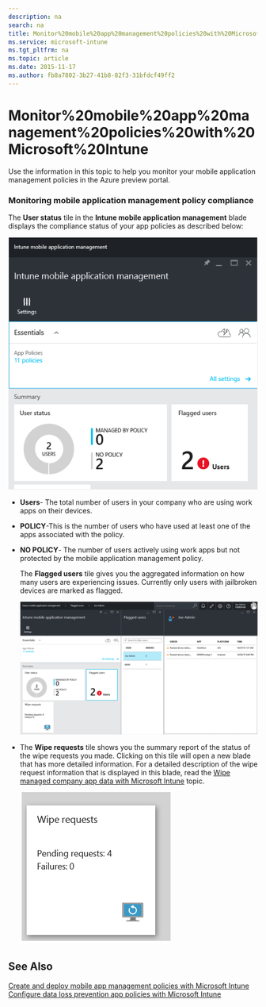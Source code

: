 ```yaml
---
description: na
search: na
title: Monitor%20mobile%20app%20management%20policies%20with%20Microsoft%20Intune
ms.service: microsoft-intune
ms.tgt_pltfrm: na
ms.topic: article
ms.date: 2015-11-17
ms.author: fb8a7802-3b27-41b8-82f3-31bfdcf49ff2
---
```

# Monitor%20mobile%20app%20management%20policies%20with%20Microsoft%20Intune
Use the information in this topic to help you monitor your mobile application management policies in the Azure preview portal.

### Monitoring mobile application management policy compliance
The **User status** tile in the **Intune mobile application management** blade displays the compliance status of your app policies as described below:

![](../Image/AppManagement/AzurePortal_MAM_MonitorUsers.png)

- **Users**- The total number of users in your company who are using work apps on their devices.

- **POLICY**-This is the number of users who have used at least one of the apps associated with the policy.

- **NO POLICY**- The number of users actively using work apps but not protected by the mobile application management policy.

   The **Flagged users** tile gives you the aggregated information on how many users are experiencing issues. Currently only users with jailbroken devices are marked as flagged.

   ![](../Image/AppManagement/AzurePortal_MAM_FlaggedUserDetails.png)

- The **Wipe requests** tile shows you the summary report of the status of the wipe requests you made. Clicking on this tile will open a new blade that has more detailed information. For a detailed description of the wipe request information that is displayed in this blade, read the [Wipe managed company app data with Microsoft Intune](../Topic/Wipe_managed_company_app_data_with_Microsoft_Intune.md) topic.

   ![](../Image/AppManagement/AzurePortal_MAM_WipeRequestsSummary.png)

## See Also
[Create and deploy mobile app management policies with Microsoft Intune](../Topic/Create_and_deploy_mobile_app_management_policies_with_Microsoft_Intune.md)
[Configure data loss prevention app policies with Microsoft Intune](../Topic/Configure_data_loss_prevention_app_policies_with_Microsoft_Intune.md)


